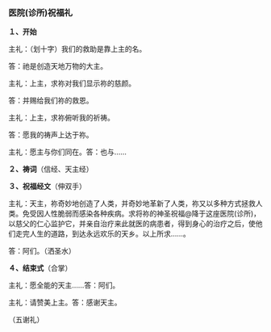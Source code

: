 ### **医院(诊所)祝福礼**

**１、开始**

主礼：（划十字）我们的救助是靠上主的名。

答：祂是创造天地万物的大主。

主礼：上主，求祢对我们显示祢的慈颜。

答：并赐给我们祢的救恩。

主礼：上主，求祢俯听我的祈祷。

答：愿我的祷声上达于祢。

主礼：愿主与你们同在。答：也与……

**２、祷词**（信经、天主经）

**３、祝福经文**（伸双手）

主礼：天主，祢奇妙地创造了人类，并奇妙地革新了人类，祢又以多种方式拯救人类。免受因人性脆弱而感染各种疾病。求将祢的神圣祝福@降于这座医院(诊所)，以慈父的仁心监护它，并亲自治疗来此就医的病患者，得到身心的治疗之后，使他们走完人生的道路，到达永远欢乐的天乡。以上所求……。

答：阿们。（洒圣水）

**４、结束式**（合掌）

主礼：愿全能的天主……答：阿们。

主礼：请赞美上主。答：感谢天主。

（五谢礼）